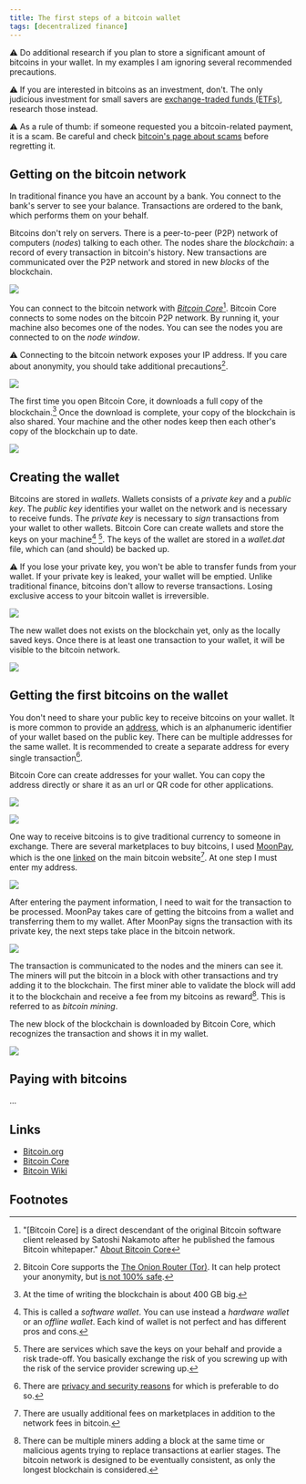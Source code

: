 ```yaml
---
title: The first steps of a bitcoin wallet
tags: [decentralized finance]
---
```


⚠️ Do additional research if you plan to store a significant amount of bitcoins in your wallet.
In my examples I am ignoring several recommended precautions.

⚠️ If you are interested in bitcoins as an investment, don't.
The only judicious investment for small savers are [exchange-traded funds (ETFs)](https://en.wikipedia.org/wiki/Exchange-traded_fund), research those instead.

⚠️ As a rule of thumb: if someone requested you a bitcoin-related payment, it is a scam.
Be careful and check [bitcoin's page about scams](https://bitcoin.org/en/scams) before regretting it.   


## Getting on the bitcoin network

In traditional finance you have an account by a bank.
You connect to the bank's server to see your balance.
Transactions are ordered to the bank, which performs them on your behalf.

Bitcoins don't rely on servers.
There is a peer-to-peer (P2P) network of computers (*nodes*) talking to each other.
The nodes share the *blockchain*: a record of every transaction in bitcoin's history.
New transactions are communicated over the P2P network and stored in new *blocks* of the blockchain.

![](/assets/2022/bitcoin-wallet/de-centralized-finance.png)

You can connect to the bitcoin network with [*Bitcoin Core*](https://bitcoincore.org/)[^1].
Bitcoin Core connects to some nodes on the bitcoin P2P network.
By running it, your machine also becomes one of the nodes.
You can see the nodes you are connected to on the *node window*.

⚠️ Connecting to the bitcoin network exposes your IP address.
If you care about anonymity, you should take additional precautions[^2].

![](/assets/2022/bitcoin-wallet/node-window.png)

The first time you open Bitcoin Core, it downloads a full copy of the blockchain.[^3]
Once the download is complete, your copy of the blockchain is also shared.
Your machine and the other nodes keep then each other's copy of the blockchain up to date.

![](/assets/2022/bitcoin-wallet/download-blockchain.png)


## Creating the wallet

Bitcoins are stored in *wallets*.
Wallets consists of a *private key* and a *public key*.
The *public key* identifies your wallet on the network and is necessary to receive funds.
The *private key* is necessary to *sign* transactions from your wallet to other wallets.
Bitcoin Core can create wallets and store the keys on your machine[^5] [^6].
The keys of the wallet are stored in a *wallet.dat* file, which can (and should) be backed up.

⚠️ If you lose your private key, you won't be able to transfer funds from your wallet.
If your private key is leaked, your wallet will be emptied.
Unlike traditional finance, bitcoins don't allow to reverse transactions.
Losing exclusive access to your bitcoin wallet is irreversible.

![](/assets/2022/bitcoin-wallet/bitcoin-core-create-wallet.png)

The new wallet does not exists on the blockchain yet, only as the locally saved keys.
Once there is at least one transaction to your wallet, it will be visible to the bitcoin network.

![](/assets/2022/bitcoin-wallet/empty-wallet.png)


## Getting the first bitcoins on the wallet

You don't need to share your public key to receive bitcoins on your wallet.
It is more common to provide an [address](https://en.bitcoin.it/wiki/Invoice_address), which is an alphanumeric identifier of your wallet based on the public key.
There can be multiple addresses for the same wallet.
It is recommended to create a separate address for every single transaction[^7].

Bitcoin Core can create addresses for your wallet.
You can copy the address directly or share it as an url or QR code for other applications.

![](/assets/2022/bitcoin-wallet/bitcoin-core-create-address.png)

![](/assets/2022/bitcoin-wallet/bitcoin-core-my-first-payment-address.png)

One way to receive bitcoins is to give traditional currency to someone in exchange.
There are several marketplaces to buy bitcoins, I used [MoonPay](https://www.moonpay.com), which is the one [linked](https://bitcoin.org/en/buy) on the main bitcoin website[^8].
At one step I must enter my address.

![](/assets/2022/bitcoin-wallet/moonpay-insert-address.png)

After entering the payment information, I need to wait for the transaction to be processed.
MoonPay takes care of getting the bitcoins from a wallet and transferring them to my wallet.
After MoonPay signs the transaction with its private key, the next steps take place in the bitcoin network.

![](/assets/2022/bitcoin-wallet/moonpay-processing.png)

The transaction is communicated to the nodes and the miners can see it.
The miners will put the bitcoin in a block with other transactions and try adding it to the blockchain.
The first miner able to validate the block will add it to the blockchain and receive a fee from my bitcoins as reward[^9].
This is referred to as *bitcoin mining*.

The new block of the blockchain is downloaded by Bitcoin Core, which recognizes the transaction and shows it in my wallet.

![](/assets/2022/bitcoin-wallet/bitcoin-core-payment-received.png)


## Paying with bitcoins
...


## Links

- [Bitcoin.org](https://bitcoin.org/en/)
- [Bitcoin Core](https://bitcoincore.org/)
- [Bitcoin Wiki](https://en.bitcoin.it/wiki/Main_Page)


## Footnotes

[^1]: "[Bitcoin Core] is a direct descendant of the original Bitcoin software client released by Satoshi Nakamoto after he published the famous Bitcoin whitepaper." [About Bitcoin Core](https://bitcoincore.org/en/about/)

[^2]: Bitcoin Core supports the [The Onion Router (Tor)](https://en.bitcoin.it/wiki/Tor). It can help protect your anonymity, but [is not 100% safe](https://www.youtube.com/watch?v=r1z5y8mMi6M).

[^3]: At the time of writing the blockchain is about 400 GB big.

[^5]: This is called a *software wallet*. You can use instead a *hardware wallet* or an *offline wallet*. Each kind of wallet is not perfect and has different pros and cons.

[^6]: There are services which save the keys on your behalf and provide a risk trade-off. You basically exchange the risk of you screwing up with the risk of the service provider screwing up.

[^7]: There are [privacy and security reasons](https://en.bitcoin.it/wiki/Address_reuse) for which is preferable to do so.

[^8]: There are usually additional fees on marketplaces in addition to the network fees in bitcoin.

[^9]: There can be multiple miners adding a block at the same time or malicious agents trying to replace transactions at earlier stages. The bitcoin network is designed to be eventually consistent, as only the longest blockchain is considered.  
